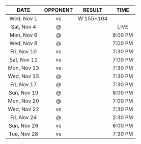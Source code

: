 |    DATE     |         OPPONENT          |  RESULT   |  TIME   |
|:-----------:|:-------------------------:|:---------:|:-------:|
| Wed, Nov 1  |     vs [](/r/pacers)      | W 155-104 |         |
| Sat, Nov 4  |      @ [](/r/gonets)      |           |  LIVE   |
| Mon, Nov 6  |   @ [](/r/timberwolves)   |           | 8:00 PM |
| Wed, Nov 8  |      @ [](/r/sixers)      |           | 7:00 PM |
| Fri, Nov 10 |     vs [](/r/gonets)      |           | 7:30 PM |
| Sat, Nov 11 | vs [](/r/torontoraptors)  |           | 7:00 PM |
| Mon, Nov 13 |    vs [](/r/nyknicks)     |           | 7:30 PM |
| Wed, Nov 15 |      @ [](/r/sixers)      |           | 7:30 PM |
| Fri, Nov 17 |  @ [](/r/torontoraptors)  |           | 7:30 PM |
| Sun, Nov 19 | @ [](/r/memphisgrizzlies) |           | 8:00 PM |
| Mon, Nov 20 | @ [](/r/charlottehornets) |           | 7:00 PM |
| Wed, Nov 22 |    vs [](/r/mkebucks)     |           | 7:30 PM |
| Fri, Nov 24 |   @ [](/r/orlandomagic)   |           | 2:30 PM |
| Sun, Nov 26 |  vs [](/r/atlantahawks)   |           | 6:00 PM |
| Tue, Nov 28 |  vs [](/r/chicagobulls)   |           | 7:30 PM |